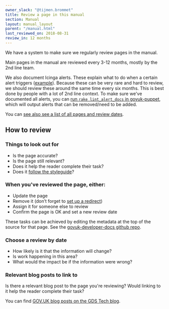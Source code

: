 ```yaml
---
owner_slack: "@tijmen.brommet"
title: Review a page in this manual
section: Manual
layout: manual_layout
parent: "/manual.html"
last_reviewed_on: 2018-08-31
review_in: 12 months
---
```


We have a system to make sure we regularly review pages in the manual.

Main pages in the manual are reviewed every 3-12 months, mostly by the 2nd line team.

We also document Icinga alerts. These explain what to do when a certain alert triggers ([example](/manual/alerts/fastly-error-rate.html)). Because these can be very rare and hard to review, we should review these around the same time every six months. This is best done by people with a lot of 2nd line context. To make sure we've documented all alerts, you can [run `rake lint_alert_docs` in govuk-puppet](https://github.com/alphagov/govuk-puppet/blob/master/lib/tasks/lint_alert_docs.rake), which will output alerts that can be removed/need to be added.

You can [see also see a list of all pages and review dates](/page-reviews.html).

## How to review

### Things to look out for

- Is the page accurate?
- Is the page still relevant?
- Does it help the reader complete their task?
- Does it [follow the styleguide](/manual/docs-style-guide.html)?

### When you've reviewed the page, either:

- Update the page
- Remove it (don’t forget to [set up a redirect][redirects])
- Assign it for someone else to review
- Confirm the page is OK and set a new review date

These tasks can be achieved by editing the metadata at the top of the source for that page. See the [govuk-developer-docs github repo](https://github.com/alphagov/govuk-developer-docs).

### Choose a review by date

- How likely is it that the information will change?
- Is work happening in this area?
- What would the impact be if the information were wrong?

### Relevant blog posts to link to

Is there a relevant blog post to the page you're reviewing? Would linking to it help the reader complete their task?

You can find [GOV.UK blog posts on the  GDS Tech blog](https://gdstechnology.blog.gov.uk/category/gov-uk/).

[redirects]: https://github.com/alphagov/govuk-developer-docs/blob/master/config/tech-docs.yml
